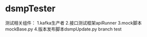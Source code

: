# dsmpTester
测试相关组件：
1.kafka生产者
2.接口测试框架apiRunner
3.mock脚本mockBase.py
4.版本发布脚本dsmpUpdate.py
branch test
